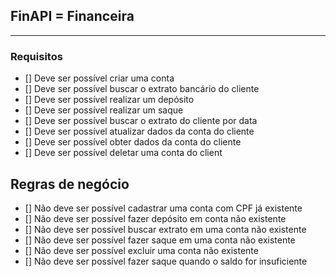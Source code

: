 ## FinAPI = Financeira

---

### Requisitos

- [] Deve ser possível criar uma conta
- [] Deve ser possível buscar o extrato bancário do cliente
- [] Deve ser possível realizar um depósito
- [] Deve ser possível realizar um saque
- [] Deve ser possível buscar o extrato do cliente por data
- [] Deve ser possível atualizar dados da conta do cliente
- [] Deve ser possível obter dados da conta do cliente
- [] Deve ser possível deletar uma conta do client

## Regras de negócio

- [] Não deve ser possível cadastrar uma conta com CPF já existente
- [] Não deve ser possível fazer depósito em conta não existente
- [] Não deve ser possível buscar extrato em uma conta não existente
- [] Não deve ser possível fazer saque em uma conta não existente
- [] Não deve ser possível excluir uma conta não existente
- [] Não deve ser possível fazer saque quando o saldo for insuficiente
